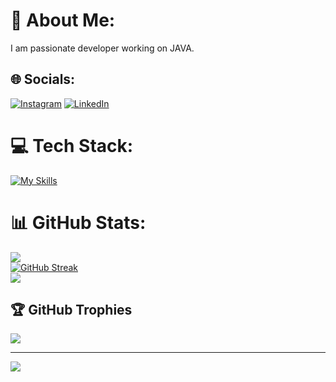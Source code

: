 # 💫 About Me:
I am passionate developer working on JAVA.



## 🌐 Socials:
[![Instagram](https://img.shields.io/badge/Instagram-%23E4405F.svg?logo=Instagram&logoColor=white)](https://instagram.com/kabir253singh) [![LinkedIn](https://img.shields.io/badge/LinkedIn-%230077B5.svg?logo=linkedin&logoColor=white)](https://linkedin.com/in/linkedin.com/in/yogesh-rajput-33676624a) 

# 💻 Tech Stack:
[![My Skills](https://skillicons.dev/icons?i=css,html,java,react,spring,tailwind,mysql,postman,hibernate,vscode,vite,&perline=20)](https://skillicons.dev)

# 📊 GitHub Stats:
![](https://github-readme-stats.vercel.app/api?username=Yogesh8rajput&theme=highcontrast&hide_border=true&card_width=500&card_height=200&include_all_commits=false&count_private=false)<br/>
[![GitHub Streak](https://github-readme-streak-stats.herokuapp.com?user=Yogesh8rajput&theme=highcontrast&hide_border=true&card_width=500&card_height=200)](https://git.io/streak-stats)<br/>
![](https://github-readme-stats.vercel.app/api/top-langs/?username=Yogesh8rajput&theme=highcontrast&hide_border=true&card_width=500&card_height=400&include_all_commits=false&count_private=false&layout=compact)

## 🏆 GitHub Trophies
![](https://github-profile-trophy.vercel.app/?username=Yogesh8rajput&theme=onedark&no-frame=true&no-bg=false&margin-w=4)

---
[![](https://visitcount.itsvg.in/api?id=Yogesh8rajput&icon=2&color=1)](https://visitcount.itsvg.in)

<!-- Proudly created with GPRM ( https://gprm.itsvg.in ) -->
